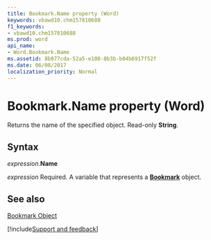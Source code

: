 ```yaml
---
title: Bookmark.Name property (Word)
keywords: vbawd10.chm157810688
f1_keywords:
- vbawd10.chm157810688
ms.prod: word
api_name:
- Word.Bookmark.Name
ms.assetid: 8b077cda-52a5-e108-8b3b-b04b6917f52f
ms.date: 06/08/2017
localization_priority: Normal
---
```



# Bookmark.Name property (Word)

Returns the name of the specified object. Read-only  **String**.


## Syntax

_expression_.**Name**

_expression_ Required. A variable that represents a **[Bookmark](Word.Bookmark.md)** object.


## See also


[Bookmark Object](Word.Bookmark.md)

[!include[Support and feedback](~/includes/feedback-boilerplate.md)]